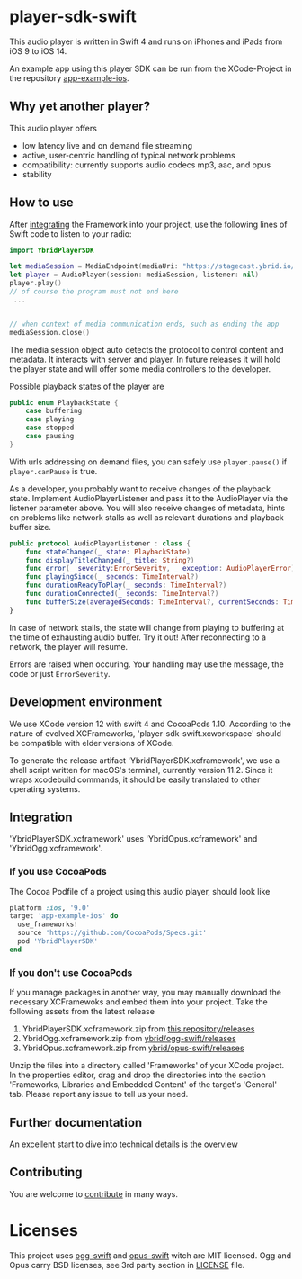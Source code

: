 # player-sdk-swift
This audio player is written in Swift 4 and runs on iPhones and iPads from iOS 9 to iOS 14. 

An example app using this player SDK can be run from the XCode-Project in the repository [app-example-ios](https://github.com/ybrid/app-example-ios).

## Why yet another player?
This audio player offers
- low latency live and on demand file streaming
- active, user-centric handling of typical network problems
- compatibility: currently supports audio codecs mp3, aac, and opus
- stability

## How to use
After [integrating](https://github.com/ybrid/player-sdk-swift#integration) the Framework into your project, use the following lines of Swift code to listen to your radio:
```swift
import YbridPlayerSDK

let mediaSession = MediaEndpoint(mediaUri: "https://stagecast.ybrid.io/adaptive-demo").createSession()
let player = AudioPlayer(session: mediaSession, listener: nil)
player.play()
// of course the program must not end here
 ...


// when context of media communication ends, such as ending the app 
mediaSession.close()
```

The media session object auto detects the protocol to control content and metadata. It interacts with server and player. In future releases it will hold the player state and will offer some media controllers to the developer.

Possible playback states of the player are
```swift
public enum PlaybackState {
    case buffering 
    case playing 
    case stopped 
    case pausing 
}
```
With urls addressing on demand files, you can safely use ```player.pause()``` if ```player.canPause``` is true.

As a developer, you probably want to receive changes of the playback state. Implement AudioPlayerListener and pass it to the AudioPlayer via the listener parameter above. You will also receive changes of metadata, hints on problems like network stalls as well as relevant durations and playback buffer size.
```swift
public protocol AudioPlayerListener : class {
    func stateChanged(_ state: PlaybackState)
    func displayTitleChanged(_ title: String?)
    func error(_ severity:ErrorSeverity, _ exception: AudioPlayerError)
    func playingSince(_ seconds: TimeInterval?)
    func durationReadyToPlay(_ seconds: TimeInterval?)
    func durationConnected(_ seconds: TimeInterval?)
    func bufferSize(averagedSeconds: TimeInterval?, currentSeconds: TimeInterval?)
}
```

In case of network stalls, the state will change from playing to buffering at the time of exhausting audio buffer. Try it out! After reconnecting to a network, the player will resume.

Errors are raised when occuring. Your handling may use the message, the code or just ```ErrorSeverity```. 

## Development environment
We use XCode version 12 with swift 4 and CocoaPods 1.10. According to the nature of evolved XCFrameworks, 'player-sdk-swift.xcworkspace' should be compatible with elder versions of XCode. 

To generate the release artifact 'YbridPlayerSDK.xcframework', we use a shell script written for macOS's terminal, currently version 11.2. Since it wraps xcodebuild commands, it should be easily translated to other operating systems.

## Integration 
'YbridPlayerSDK.xcframework' uses 'YbridOpus.xcframework' and 'YbridOgg.xcframework'. 

### If you use CocoaPods 
The Cocoa Podfile of a project using this audio player, should look like
```ruby
platform :ios, '9.0'
target 'app-example-ios' do
  use_frameworks!
  source 'https://github.com/CocoaPods/Specs.git'
  pod 'YbridPlayerSDK'
end
```
### If you don't use CocoaPods
If you manage packages in another way, you may manually download the necessary XCFramewoks and embed them into your project. Take the following assets from the latest release
1. YbridPlayerSDK.xcframework.zip from [this repository/releases](https://github.com/ybrid/player-sdk-swift/releases)
2. YbridOgg.xcframework.zip from [ybrid/ogg-swift/releases](https://github.com/ybrid/ogg-swift/releases)  
3. YbridOpus.xcframework.zip from [ybrid/opus-swift/releases](https://github.com/ybrid/opus-swift/releases) 

Unzip the files into a directory called 'Frameworks' of your XCode project. In the properties editor, drag and drop the directories into the section 'Frameworks, Libraries and Embedded Content' of the target's 'General' tab. 
Please report any issue to tell us your need.

## Further documentation
An excellent start to dive into technical details is [the overview](https://github.com/ybrid/overview) 

## Contributing
You are welcome to [contribute](https://github.com/ybrid/player-sdk-swift/blob/master/CONTRIBUTING.md) in many ways.

# Licenses
This project uses [ogg-swift](https://github.com/ybrid/ogg-swift) and [opus-swift](https://github.com/ybrid/opus-swift) witch are MIT licensed. Ogg and Opus carry BSD licenses, see 3rd party section in [LICENSE](https://github.com/ybrid/player-sdk-swift/blob/master/LICENSE) file.
